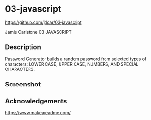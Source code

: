 # 03-javascript

https://github.com/jdcar/03-javascript

Jamie Carlstone
03-JAVASCRIPT

## Description

Password Generator builds a random password from selected types of characters: LOWER CASE, UPPER CASE, NUMBERS, AND SPECIAL CHARACTERS.

## Screenshot

## Acknowledgements

https://www.makeareadme.com/

